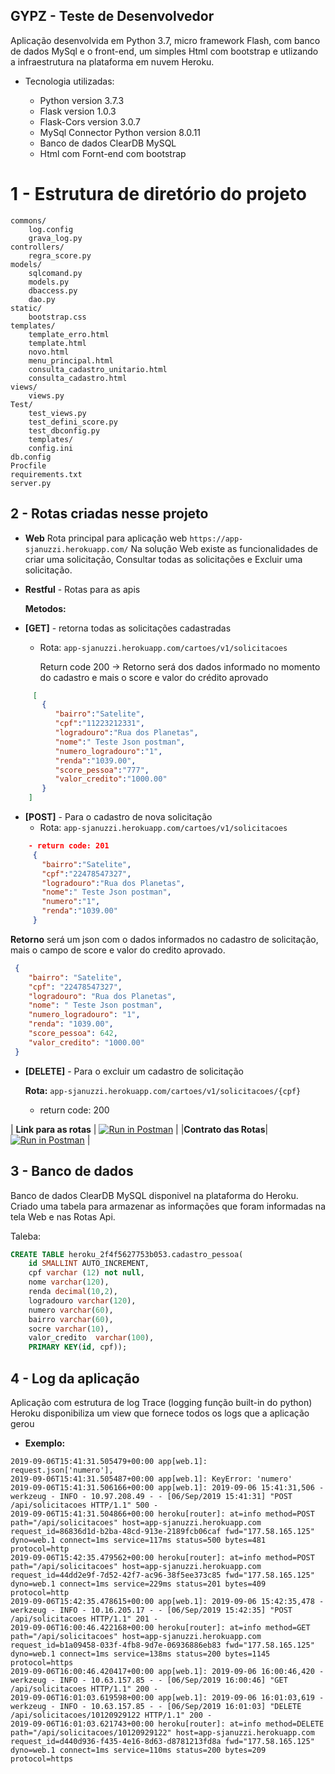 
## GYPZ - Teste de Desenvolvedor 

  
Aplicação desenvolvida em Python 3.7, micro framework Flash, com banco de dados MySql e o front-end, um simples Html com bootstrap e utlizando a infraestrutura na plataforma em nuvem Heroku. 

* Tecnologia utilizadas: 

	*  Python version 3.7.3 
	*  Flask version 1.0.3 
	*  Flask-Cors version 3.0.7 
	*  MySql Connector Python version 8.0.11
	*  Banco de dados ClearDB MySQL 
	*  Html com Fornt-end com bootstrap

    
# 1 - Estrutura de diretório do projeto

```
commons/
    log.config
    grava_log.py 
controllers/
    regra_score.py
models/
    sqlcomand.py
    models.py
    dbaccess.py
    dao.py
static/
    bootstrap.css
templates/
    template_erro.html
    template.html
    novo.html
    menu_principal.html
    consulta_cadastro_unitario.html
    consulta_cadastro.html
views/
    views.py
Test/
    test_views.py
    test_defini_score.py
    test_dbconfig.py  
    templates/  
    config.ini
db.config  
Procfile
requirements.txt  
server.py 
```
## 2 - Rotas criadas nesse projeto

 * **Web** Rota principal para aplicação web
       `https://app-sjanuzzi.herokuapp.com/`
       Na solução Web existe as  funcionalidades de criar uma solicitação, Consultar todas as solicitações e Excluir uma solicitação.
       
 * **Restful** - Rotas para as apis


   **Metodos:**
   
  - **[GET]** - retorna todas as solicitações cadastradas
	  -  Rota: `app-sjanuzzi.herokuapp.com/cartoes/v1/solicitacoes`

	     Return code 200
	    -> Retorno será dos dados informado no momento do cadastro e mais o score e valor do crédito aprovado


  ``` json
       [ 
         { 
            "bairro":"Satelite",
            "cpf":"11223212331",
            "logradouro":"Rua dos Planetas",
            "nome":" Teste Json postman",
            "numero_logradouro":"1",
            "renda":"1039.00",
            "score_pessoa":"777",
            "valor_credito":"1000.00"
         }
      ]
  ```



   - **[POST]** - Para o cadastro de nova solicitação
		-  Rota: `app-sjanuzzi.herokuapp.com/cartoes/v1/solicitacoes`
 ``` json  
     - return code: 201
      { 
        "bairro":"Satelite",
        "cpf":"22478547327",
        "logradouro":"Rua dos Planetas",
        "nome":" Teste Json postman",
        "numero":"1",
        "renda":"1039.00"
      }
  ```     
   **Retorno** será um json com o dados informados no cadastro de solicitação, mais o campo de score e valor do credito aprovado.
   ```` json
    {
       "bairro": "Satelite",
       "cpf": "22478547327",
       "logradouro": "Rua dos Planetas",
       "nome": " Teste Json postman",
       "numero_logradouro": "1",
       "renda": "1039.00",
       "score_pessoa": 642,
       "valor_credito": "1000.00"
    }
  ````

  
   - **[DELETE]** - Para o excluir um cadastro de solicitação

	 **Rota:** `app-sjanuzzi.herokuapp.com/cartoes/v1/solicitacoes/{cpf}`
	    - return code: 200 

  
| **Link para as rotas**   |  [![Run in Postman](https://run.pstmn.io/button.svg)](https://app.getpostman.com/run-collection/7e29256f1ea954ed625e) |
|**Contrato das Rotas**| [![Run in Postman](https://run.pstmn.io/button.svg)](https://documenter.getpostman.com/view/6824243/SVmpW23f) |

## 3 - Banco de dados

Banco de dados ClearDB MySQL disponivel na plataforma do Heroku.
Criado uma tabela para armazenar as informações que foram informadas na tela Web e nas Rotas Api.

Taleba:
```sql
CREATE TABLE heroku_2f4f5627753b053.cadastro_pessoa(
	id SMALLINT AUTO_INCREMENT,
    cpf varchar (12) not null,
    nome varchar(120),
    renda decimal(10,2),
    logradouro varchar(120),
    numero varchar(60),
    bairro varchar(60),
    socre varchar(10),
    valor_credito  varchar(100),
    PRIMARY KEY(id, cpf));
```


## 4 - Log da aplicação
Aplicação com estrutura de log Trace (logging função built-in do python)
Heroku disponibiliza um view que fornece todos os logs que a aplicação gerou

   - **Exemplo:** 
  ````
2019-09-06T15:41:31.505479+00:00 app[web.1]:     request.json['numero'],
2019-09-06T15:41:31.505487+00:00 app[web.1]: KeyError: 'numero'
2019-09-06T15:41:31.506166+00:00 app[web.1]: 2019-09-06 15:41:31,506 - werkzeug - INFO - 10.97.208.49 - - [06/Sep/2019 15:41:31] "POST /api/solicitacoes HTTP/1.1" 500 -
2019-09-06T15:41:31.504866+00:00 heroku[router]: at=info method=POST path="/api/solicitacoes" host=app-sjanuzzi.herokuapp.com request_id=86836d1d-b2ba-48cd-913e-2189fcb06caf fwd="177.58.165.125" dyno=web.1 connect=1ms service=117ms status=500 bytes=481 protocol=http
2019-09-06T15:42:35.479562+00:00 heroku[router]: at=info method=POST path="/api/solicitacoes" host=app-sjanuzzi.herokuapp.com request_id=44dd2e9f-7d52-42f7-ac96-38f5ee373c85 fwd="177.58.165.125" dyno=web.1 connect=1ms service=229ms status=201 bytes=409 protocol=http
2019-09-06T15:42:35.478615+00:00 app[web.1]: 2019-09-06 15:42:35,478 - werkzeug - INFO - 10.16.205.17 - - [06/Sep/2019 15:42:35] "POST /api/solicitacoes HTTP/1.1" 201 -
2019-09-06T16:00:46.422168+00:00 heroku[router]: at=info method=GET path="/api/solicitacoes" host=app-sjanuzzi.herokuapp.com request_id=b1a09458-033f-4fb8-9d7e-06936886eb83 fwd="177.58.165.125" dyno=web.1 connect=1ms service=138ms status=200 bytes=1145 protocol=https
2019-09-06T16:00:46.420417+00:00 app[web.1]: 2019-09-06 16:00:46,420 - werkzeug - INFO - 10.63.157.85 - - [06/Sep/2019 16:00:46] "GET /api/solicitacoes HTTP/1.1" 200 -
2019-09-06T16:01:03.619598+00:00 app[web.1]: 2019-09-06 16:01:03,619 - werkzeug - INFO - 10.63.157.85 - - [06/Sep/2019 16:01:03] "DELETE /api/solicitacoes/10120929122 HTTP/1.1" 200 -
2019-09-06T16:01:03.621743+00:00 heroku[router]: at=info method=DELETE path="/api/solicitacoes/10120929122" host=app-sjanuzzi.herokuapp.com request_id=d440d936-f435-4e16-8d63-d8781213fd8a fwd="177.58.165.125" dyno=web.1 connect=1ms service=110ms status=200 bytes=209 protocol=https
````
